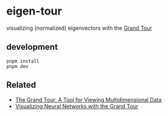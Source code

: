 # eigen-tour

visualizing (normalized) eigenvectors with the [Grand Tour](https://doi.org/10.1137/0906011)

## development

```
pnpm install
pnpm dev
```

## Related

- [The Grand Tour: A Tool for Viewing Multidimensional Data](https://doi.org/10.1137/0906011)
- [Visualizing Neural Networks with the Grand Tour](https://doi.org/10.23915/distill.00025)
